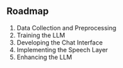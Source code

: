 ## Roadmap
1. Data Collection and Preprocessing
2. Training the LLM
3. Developing the Chat Interface
4. Implementing the Speech Layer
5. Enhancing the LLM